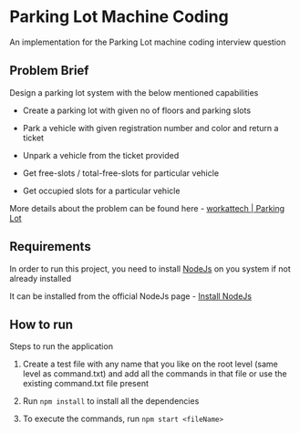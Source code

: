# Parking Lot Machine Coding

An implementation for the Parking Lot machine coding interview question


## Problem Brief

Design a parking lot system with the below mentioned capabilities

* Create a parking lot with given no of floors and parking slots

* Park a vehicle with given registration number and color and return a ticket

* Unpark a vehicle from the ticket provided

* Get free-slots / total-free-slots for particular vehicle

* Get occupied slots for a particular vehicle

More details about the problem can be found here - [workattech | Parking Lot](https://workat.tech/machine-coding/practice/design-parking-lot-qm6hwq4wkhp8)

## Requirements

In order to run this project, you need to install [NodeJs](https://nodejs.org/en) on you system if not already installed

It can be installed from the official NodeJs page - [Install NodeJs](https://nodejs.org/en/download/package-manager)

## How to run

Steps to run the application

1. Create a test file with any name that you like on the root level (same level as command.txt) and add all the commands in that file or use the existing command.txt file present

2. Run ```npm install``` to install all the dependencies

3. To execute the commands, run ```npm start <fileName>``` 
